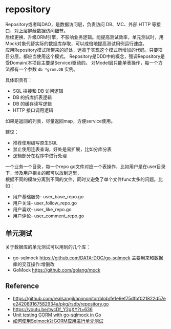 # repository

Repository或者叫DAO，是数据访问层，负责访问 DB、MC、外部 HTTP 等接口，对上层屏蔽数据访问细节。  
后续更换、升级ORM引擎，不影响业务逻辑。能提高测试效率，单元测试时，用Mock对象代替实际的数据库存取，可以成倍地提高测试用例运行速度。    
应用Repository模式所带来的好处，远高于实现这个模式所增加的代码。只要项目分层，都应当使用这个模式。 
Repository是DDD中的概念，强调Repository是受Domain(本项目主要是Service)驱动的。
对Model层只能单表操作，每一个方法都有一个参数 `db *grom.DB` 实例。

具体职责有：
 - SQL 拼接和 DB 访问逻辑
 - DB 的拆库折表逻辑
 - DB 的缓存读写逻辑
 - HTTP 接口调用逻辑

如果是返回的列表，尽量返回map，方便service使用。

建议：
 - 推荐使用编写原生SQL
 - 禁止使用连表查询，好处是易扩展，比如分库分表
 - 逻辑部分在程序中进行处理
 
 一个业务一个目录，每一个repo go文件对应一个表操作，比如用户是在user目录下，涉及用户相关的都可以放到这里，  
 根据不同的模块分离到不同的文件，同时又避免了单个文件func太多的问题。比如：
  - 用户基础服务- user_base_repo.go
  - 用户关注- user_follow_repo.go
  - 用户喜欢- user_like_repo.go
  - 用户评论- user_comment_repo.go

## 单元测试

关于数据库的单元测试可以用到的几个库：
 - go-sqlmock https://github.com/DATA-DOG/go-sqlmock 主要用来和数据库的交互操作:增删改
 - GoMock https://github.com/golang/mock

## Reference
 - https://github.com/realsangil/apimonitor/blob/fe1e9ef75dfbf021822d57ee242089167582934a/pkg/rsdb/repository.go
 - https://youtu.be/twcDf_Y2gXY?t=636
 - [Unit testing GORM with go-sqlmock in Go](https://medium.com/@rosaniline/unit-testing-gorm-with-go-sqlmock-in-go-93cbce1f6b5b)
 - [如何使用Sqlmock对GORM应用进行单元测试](https://1024casts.com/topics/R9re7QDaq8MnJoaXRZxdljbNA5BwoK)